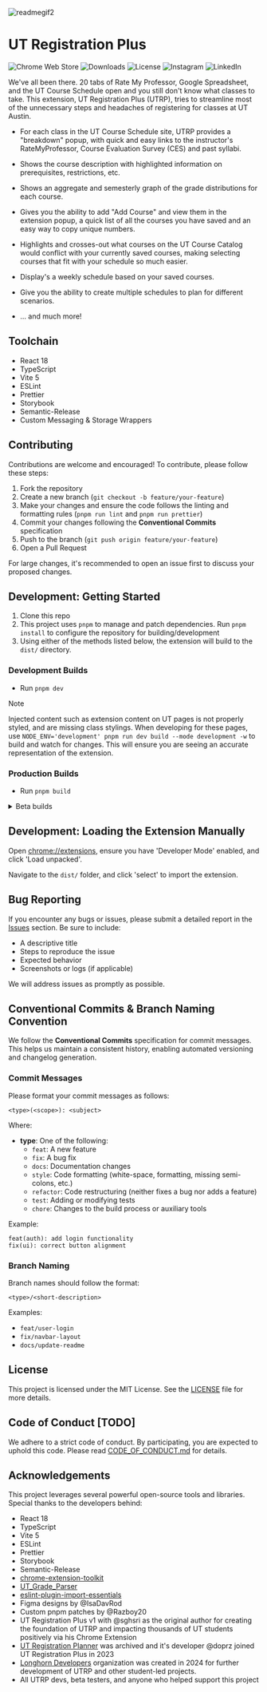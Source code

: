 ![readmegif2](https://github.com/user-attachments/assets/1aca0f75-f143-4bc9-97f5-1a99d0d9c1ac)

# UT Registration Plus

![Chrome Web Store](https://img.shields.io/chrome-web-store/v/hboadpjkoaieogjimneceaahlppnipaa)
![Downloads](https://img.shields.io/chrome-web-store/d/hboadpjkoaieogjimneceaahlppnipaa)
![License](https://img.shields.io/github/license/Longhorn-Developers/UT-Registration-Plus)
![Instagram](https://img.shields.io/badge/-Instagram-C13584?style=flat-square&labelColor=C13584&logo=instagram&logoColor=white&link=https://www.instagram.com/longhorndevelopers/)
![LinkedIn](https://img.shields.io/badge/-LinkedIn-blue?style=flat-square&logo=Linkedin&logoColor=white&link=https://www.linkedin.com/company/longhorn-developers/)

We've all been there. 20 tabs of Rate My Professor, Google Spreadsheet, and the UT Course Schedule open and you still don't know what classes to take.
This extension, UT Registration Plus (UTRP), tries to streamline most of the unnecessary steps and headaches of registering for classes at UT Austin.

- For each class in the UT Course Schedule site, UTRP provides a "breakdown" popup, with quick and easy links to the instructor's RateMyProfessor, Course Evaluation Survey (CES) and past syllabi.

- Shows the course description with highlighted information on prerequisites, restrictions, etc.

- Shows an aggregate and semesterly graph of the grade distributions for each course.

- Gives you the ability to add "Add Course" and view them in the extension popup, a quick list of all the courses you have saved and an easy way to copy unique numbers.

- Highlights and crosses-out what courses on the UT Course Catalog would conflict with your currently saved courses, making selecting courses that fit with your schedule so much easier.

- Display's a weekly schedule based on your saved courses.

- Give you the ability to create multiple schedules to plan for different scenarios.

- ... and much more!

## Toolchain

- React 18
- TypeScript
- Vite 5
- ESLint
- Prettier
- Storybook
- Semantic-Release
- Custom Messaging & Storage Wrappers

## Contributing

Contributions are welcome and encouraged! To contribute, please follow these steps:

1. Fork the repository
2. Create a new branch (`git checkout -b feature/your-feature`)
3. Make your changes and ensure the code follows the linting and formatting rules (`pnpm run lint` and `pnpm run prettier`)
4. Commit your changes following the **Conventional Commits** specification
5. Push to the branch (`git push origin feature/your-feature`)
6. Open a Pull Request

For large changes, it's recommended to open an issue first to discuss your proposed changes.

## Development: Getting Started

1. Clone this repo
2. This project uses `pnpm` to manage and patch dependencies. Run `pnpm install` to configure the repository for building/development
3. Using either of the methods listed below, the extension will build to the `dist/` directory.

### Development Builds

- Run `pnpm dev`

> [!NOTE]
> Injected content such as extension content on UT pages is not properly styled, and are missing class stylings. When developing for these pages, use `NODE_ENV='development' pnpm run dev build --mode development -w` to build and watch for changes. This will ensure you are seeing an accurate representation of the extension.

### Production Builds

- Run `pnpm build`

<details>
<summary>Beta builds</summary>
Use `BETA=true pnpm build` to build a beta build.
</details>

## Development: Loading the Extension Manually

Open [chrome://extensions](chrome://extensions), ensure you have 'Developer Mode' enabled, and click 'Load unpacked'.

Navigate to the `dist/` folder, and click 'select' to import the extension.

## Bug Reporting

If you encounter any bugs or issues, please submit a detailed report in the [Issues](https://github.com/Longhorn-Developers/UT-Registration-Plus/issues) section. Be sure to include:

- A descriptive title
- Steps to reproduce the issue
- Expected behavior
- Screenshots or logs (if applicable)

We will address issues as promptly as possible.

## Conventional Commits & Branch Naming Convention

We follow the **Conventional Commits** specification for commit messages. This helps us maintain a consistent history, enabling automated versioning and changelog generation.

### Commit Messages

Please format your commit messages as follows:

```
<type>(<scope>): <subject>
```

Where:

- **type**: One of the following:
  - `feat`: A new feature
  - `fix`: A bug fix
  - `docs`: Documentation changes
  - `style`: Code formatting (white-space, formatting, missing semi-colons, etc.)
  - `refactor`: Code restructuring (neither fixes a bug nor adds a feature)
  - `test`: Adding or modifying tests
  - `chore`: Changes to the build process or auxiliary tools

Example:

```
feat(auth): add login functionality
fix(ui): correct button alignment
```

### Branch Naming

Branch names should follow the format:

```
<type>/<short-description>
```

Examples:

- `feat/user-login`
- `fix/navbar-layout`
- `docs/update-readme`

## License

This project is licensed under the MIT License. See the [LICENSE](./LICENSE.md) file for more details.

## Code of Conduct [TODO]

We adhere to a strict code of conduct. By participating, you are expected to uphold this code. Please read [CODE_OF_CONDUCT.md](./CODE_OF_CONDUCT.md) for details.

## Acknowledgements

This project leverages several powerful open-source tools and libraries. Special thanks to the developers behind:
- React 18
- TypeScript
- Vite 5
- ESLint
- Prettier
- Storybook
- Semantic-Release
- [chrome-extension-toolkit](https://github.com/sghsri/chrome-extension-toolkit)
- [UT_Grade_Parser](https://github.com/doprz/UT_Grade_Parser)
- [eslint-plugin-import-essentials](https://github.com/doprz/eslint-plugin-import-essentials)
- Figma designs by @IsaDavRod
- Custom pnpm patches by @Razboy20
- UT Registration Plus v1 with @sghsri as the original author for creating the foundation of UTRP and impacting thousands of UT students positively via his Chrome Extension
- [UT Registration Planner](https://github.com/doprz/UT-Registration-Planner) was archived and it's developer @doprz joined UT Registration Plus in 2023
- [Longhorn Developers](https://github.com/Longhorn-Developers) organization was created in 2024 for further development of UTRP and other student-led projects.
- All UTRP devs, beta testers, and anyone who helped support this project
